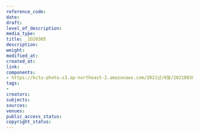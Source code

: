 ```yaml
---
reference_code: 
date: 
draft: 
level_of_description: 
media_type: 
title: _1D20305
description: 
weight: 
modified_at: 
created_at: 
link: 
components:
- https://kctu-photo.s3.ap-northeast-2.amazonaws.com/2021년/8월/20210830_국가책임+돌봄체계+대전환을+위한+민주노총+돌봄노동자+노정교섭+촉구+기자회견/_1D20305.jpg
tags:
- 
creators: 
subjects: 
sources: 
venues: 
public_access_status: 
copyright_status: 
---
```

